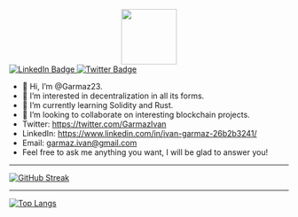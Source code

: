 <div id="header" align="center">
  <img src="https://media.giphy.com/media/M9gbBd9nbDrOTu1Mqx/giphy.gif" width="100"/>
</div>
<div id="badges">
  <a href="[your-linkedin-URL](https://www.linkedin.com/in/ivan-garmaz-26b2b3241/)">
    <img src="https://img.shields.io/badge/LinkedIn-blue?style=for-the-badge&logo=linkedin&logoColor=white" alt="LinkedIn Badge"/>
  </a>
  <a href="[your-twitter-URL](https://twitter.com/GarmazIvan)">
    <img src="https://img.shields.io/badge/Twitter-blue?style=for-the-badge&logo=twitter&logoColor=white" alt="Twitter Badge"/>
  </a>
</div>

- 👋 Hi, I’m @Garmaz23.
- 👀 I’m interested in decentralization in all its forms.
- 🌱 I’m currently learning Solidity and Rust.
- 💞️ I’m looking to collaborate on interesting blockchain projects.
- Twitter: https://twitter.com/GarmazIvan
- LinkedIn: https://www.linkedin.com/in/ivan-garmaz-26b2b3241/
- Email: garmaz.ivan@gmail.com
- Feel free to ask me anything you want, I will be glad to answer you!

---
[![GitHub Streak](https://github-readme-streak-stats.herokuapp.com?user=Garmaz23&theme=blue-green)](https://git.io/streak-stats)

---
[![Top Langs](https://github-readme-stats.vercel.app/api/top-langs/?username=Garmaz23&layout=compact&theme=vision-friendly-dark)](https://github.com/anuraghazra/github-readme-stats)
<!---
Garmaz23/Garmaz23 is a ✨ special ✨ repository because its `README.md` (this file) appears on your GitHub profile.
You can click the Preview link to take a look at your changes.
--->
